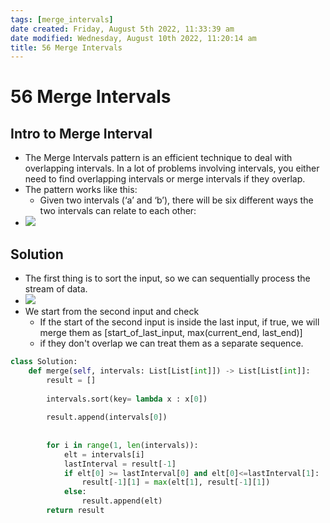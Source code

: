 ```yaml
---
tags: [merge_intervals]
date created: Friday, August 5th 2022, 11:33:39 am
date modified: Wednesday, August 10th 2022, 11:20:14 am
title: 56 Merge Intervals
---
```


# 56 Merge Intervals

## Intro to Merge Interval

- The Merge Intervals pattern is an efficient technique to deal with overlapping intervals. In a lot of problems involving intervals, you either need to find overlapping intervals or merge intervals if they overlap.
- The pattern works like this:
	- Given two intervals (‘a’ and ‘b’), there will be six different ways the two intervals can relate to each other:
- ![](https://hackernoon.com/_next/image?url=https%3A%2F%2Fcdn.hackernoon.com%2Fimages%2FG9YRlqC9joZNTWsi1ul7tRkO6tv1-8mh13wm9.jpg&w=828&q=75)

## Solution

- The first thing is to sort the input, so we can sequentially process the stream of data.
- ![](https://www.interviewbit.com/blog/wp-content/uploads/2021/11/merge-overlapping-intervals-951x1024.png)
- We start from the second input and check
	- If the start of the second input is inside the last input, if true, we will merge them as [start_of_last_input, max(current_end, last_end)]
	- if they don't overlap we can treat them as a separate sequence.

```python
class Solution:
    def merge(self, intervals: List[List[int]]) -> List[List[int]]:
        result = []
        
        intervals.sort(key= lambda x : x[0])
    
        result.append(intervals[0])
        
        
        for i in range(1, len(intervals)):
            elt = intervals[i]
            lastInterval = result[-1]
            if elt[0] >= lastInterval[0] and elt[0]<=lastInterval[1]:
                result[-1][1] = max(elt[1], result[-1][1])
            else:
                result.append(elt)
        return result
```
